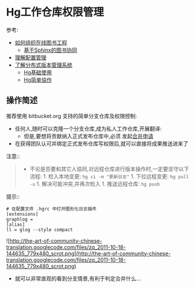 # Hg工作仓库权限管理 #

参考:
  * [如何组织在线图书工程](http://code.google.com/p/openbookproject/wiki/HowToBuildBookOnline)
    * [基于Sphinx的图书协同](http://code.google.com/p/openbookproject/wiki/FlowSphinx#%E6%B5%81%E7%A8%8B)
  * [理解配置管理](http://code.google.com/p/kcpycamp/wiki/HowtoScm)
  * [了解分布式版本管理系统](http://code.google.com/p/kcpycamp/wiki/AbtDvcs)
    * [Hg基础使用](http://code.google.com/p/kcpycamp/wiki/HgUsage)
    * [Hg简单協作](http://code.google.com/p/kcpycamp/wiki/HgFlows)

## 操作简述 ##
推荐使用 bitbucket.org 支持的简单分支仓库及权限控制:

  * 任何人,随时可以克隆一个分支仓库,成为私人工作仓库,开展翻译:
    * 但是,要想将贡献纳入正式发布仓库中,必须 发起[合并申请](http://confluence.atlassian.com/display/BITBUCKET/Accepting+a+Pull+Request+for+a+Bitbucket+Repository)
  * 在获得团队认可并绑定正式发布仓库写权限后,就可以直接将成果推送进来了

注意::
> - 不论是否要和其它人協同,对远程仓库进行版本操作时,一定要坚守以下流程:
    1. 检入本地变更: `hg ci -m "更新日志"`
    1. 下拉远程变更: `hg pull -u`
    1. 解决可能冲突,并再次检入
    1. 推送远程仓库: `hg push`

提示::
```
# 在配置文件 .hgrc 中打开图形化日志插件
[extensions]
graphlog =
[alias] 
ll = glog --style compact
```
![http://the-art-of-community-chinese-translation.googlecode.com/files/zq_2011-10-18-144635_779x480_scrot.png](http://the-art-of-community-chinese-translation.googlecode.com/files/zq_2011-10-18-144635_779x480_scrot.png)

  * 就可以非常直观的看到分支情景,有利于判定合并什么...